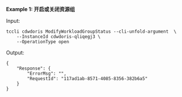 **Example 1: 开启或关闭资源组**



Input: 

```
tccli cdwdoris ModifyWorkloadGroupStatus --cli-unfold-argument  \
    --InstanceId cdwdoris-qliqegj3 \
    --OperationType open
```

Output: 
```
{
    "Response": {
        "ErrorMsg": "",
        "RequestId": "117ad1ab-8571-4085-8356-382b6a5"
    }
}
```

